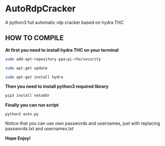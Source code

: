 # AutoRdpCracker
A python3 full automatic rdp cracker based on hydra THC

## HOW TO COMPILE
**At first you need to install hydra THC on your terminal** 
```bash
sudo add-apt-repository ppa:pi-rho/security

sudo apt-get update

sudo apt-get install hydra
```
**Then you need to install python3 required library**
```bash
pip3 install netaddr
```
**Finally you can run script**
```
python3 auto.py
```
Notice that you can use own passwords and usernames,
just with replacing passwords.txt and usernames.txt

**Hope Enjoy!**
